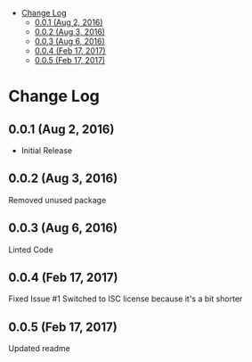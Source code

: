 <!-- START doctoc generated TOC please keep comment here to allow auto update -->
<!-- DON'T EDIT THIS SECTION, INSTEAD RE-RUN doctoc TO UPDATE -->


- [Change Log](#change-log)
  - [0.0.1 (Aug 2, 2016)](#001-aug-2-2016)
  - [0.0.2 (Aug 3, 2016)](#002-aug-3-2016)
  - [0.0.3 (Aug 6, 2016)](#003-aug-6-2016)
  - [0.0.4 (Feb 17, 2017)](#004-feb-17-2017)
  - [0.0.5 (Feb 17, 2017)](#005-feb-17-2017)

<!-- END doctoc generated TOC please keep comment here to allow auto update -->

# Change Log

## 0.0.1 (Aug 2, 2016)
* Initial Release

## 0.0.2 (Aug 3, 2016)
Removed unused package

## 0.0.3 (Aug 6, 2016)
Linted Code

## 0.0.4 (Feb 17, 2017)
Fixed Issue #1
Switched to ISC license because it's a bit shorter

## 0.0.5 (Feb 17, 2017)
Updated readme